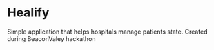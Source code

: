 # Healify

Simple application that helps hospitals manage patients state. Created during BeaconValey hackathon
